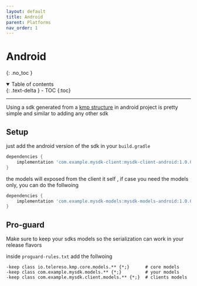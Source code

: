 ```yaml
---
layout: default
title: Android
parent: Platforms
nav_order: 1
---
```


# Android

{: .no_toc }

<details open markdown="block">
  <summary>
    Table of contents
  </summary>
  {: .text-delta }
- TOC
{:toc}
</details>

---

Using a sdk generated from a [kmp structure](../starter/#structure) in android project is pretty simple and similar to adding any other sdk

## Setup

just add the android version of the sdk in your `build.gradle`

```groovy
dependencies {
    implementation 'com.example.mysdk-client:mysdk-client-android:1.0.0'
}
```

the models will exposed from the client it self , if case you need the models only, you can do the follwoing 

```groovy
dependencies {
    implementation 'com.example.mysdk-models:mysdk-models-android:1.0.0'
}
```


## Pro-guard

Make sure to keep your sdks models so the serialization can work in your release flavors

inside `proguard-rules.txt` add the follwoing 

```text
-keep class io.telereso.kmp.core.models.** {*;}      # core models
-keep class com.example.mysdk.models.** {*;}         # your models
-keep class com.example.mysdk.client.models.** {*;}  # clients models
```


